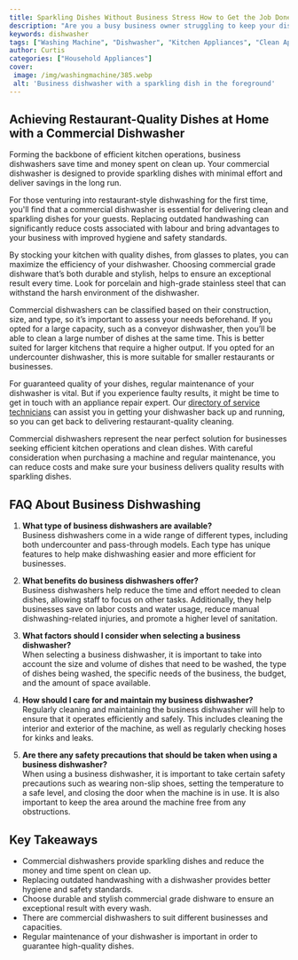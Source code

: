 ```yaml
---
title: Sparkling Dishes Without Business Stress How to Get the Job Done with a Business Dishwasher
description: "Are you a busy business owner struggling to keep your dishes clean Learn how to get the job done quickly and correctly with a business dishwasher no business stress needed"
keywords: dishwasher
tags: ["Washing Machine", "Dishwasher", "Kitchen Appliances", "Clean Appliance"]
author: Curtis
categories: ["Household Appliances"]
cover: 
 image: /img/washingmachine/385.webp
 alt: 'Business dishwasher with a sparkling dish in the foreground'
---
```

## Achieving Restaurant-Quality Dishes at Home with a Commercial Dishwasher
Forming the backbone of efficient kitchen operations, business dishwashers save time and money spent on clean up. Your commercial dishwasher is designed to provide sparkling dishes with minimal effort and deliver savings in the long run.

For those venturing into restaurant-style dishwashing for the first time, you'll find that a commercial dishwasher is essential for delivering clean and sparkling dishes for your guests. Replacing outdated handwashing can significantly reduce costs associated with labour and bring advantages to your business with improved hygiene and safety standards.

By stocking your kitchen with quality dishes, from glasses to plates, you can maximize the efficiency of your dishwasher. Choosing commercial grade dishware that’s both durable and stylish, helps to ensure an exceptional result every time. Look for porcelain and high-grade stainless steel that can withstand the harsh environment of the dishwasher.

Commercial dishwashers can be classified based on their construction, size, and type, so it’s important to assess your needs beforehand. If you opted for a large capacity, such as a conveyor dishwasher, then you’ll be able to clean a large number of dishes at the same time. This is better suited for larger kitchens that require a higher output. If you opted for an undercounter dishwasher, this is more suitable for smaller restaurants or businesses.

For guaranteed quality of your dishes, regular maintenance of your dishwasher is vital. But if you experience faulty results, it might be time to get in touch with an appliance repair expert. Our [directory of service technicians](./pages/appliance-repair-technicians) can assist you in getting your dishwasher back up and running, so you can get back to delivering restaurant-quality cleaning.

Commercial dishwashers represent the near perfect solution for businesses seeking efficient kitchen operations and clean dishes. With careful consideration when purchasing a machine and regular maintenance, you can reduce costs and make sure your business delivers quality results with sparkling dishes.

## FAQ About Business Dishwashing

1. **What type of business dishwashers are available?**<br>
Business dishwashers come in a wide range of different types, including both undercounter and pass-through models. Each type has unique features to help make dishwashing easier and more efficient for businesses.

2. **What benefits do business dishwashers offer?**<br>
Business dishwashers help reduce the time and effort needed to clean dishes, allowing staff to focus on other tasks. Additionally, they help businesses save on labor costs and water usage, reduce manual dishwashing-related injuries, and promote a higher level of sanitation.

3. **What factors should I consider when selecting a business dishwasher?**<br>
When selecting a business dishwasher, it is important to take into account the size and volume of dishes that need to be washed, the type of dishes being washed, the specific needs of the business, the budget, and the amount of space available.

4. **How should I care for and maintain my business dishwasher?**<br>
Regularly cleaning and maintaining the business dishwasher will help to ensure that it operates efficiently and safely. This includes cleaning the interior and exterior of the machine, as well as regularly checking hoses for kinks and leaks.

5. **Are there any safety precautions that should be taken when using a business dishwasher?**<br>
When using a business dishwasher, it is important to take certain safety precautions such as wearing non-slip shoes, setting the temperature to a safe level, and closing the door when the machine is in use. It is also important to keep the area around the machine free from any obstructions.

## Key Takeaways
- Commercial dishwashers provide sparkling dishes and reduce the money and time spent on clean up.
- Replacing outdated handwashing with a dishwasher provides better hygiene and safety standards.
- Choose durable and stylish commercial grade dishware to ensure an exceptional result with every wash. 
- There are commercial dishwashers to suit different businesses and capacities.
- Regular maintenance of your dishwasher is important in order to guarantee high-quality dishes.

